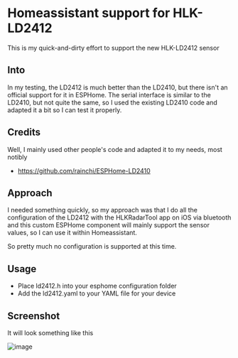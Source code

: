 # Homeassistant support for HLK-LD2412
This is my quick-and-dirty effort to support the new HLK-LD2412 sensor

## Into
In my testing, the LD2412 is much better than the LD2410, but there isn't an official support for it in ESPHome. 
The serial interface is similar to the LD2410, but not quite the same, so I used the existing LD2410 code and adapted it a bit so 
I can test it properly.

## Credits
Well, I mainly used other people's code and adapted it to my needs, most notibly
* https://github.com/rainchi/ESPHome-LD2410

## Approach
I needed something quickly, so my approach was that I do all the configuration of the LD2412 with the HLKRadarTool app on iOS via bluetooth and this custom ESPHome component
will mainly support the sensor values, so I can use it within Homeassistant.

So pretty much no configuration is supported at this time.

## Usage
* Place ld2412.h into your esphome configuration folder
* Add the ld2412.yaml to your YAML file for your device

## Screenshot
It will look something like this

![image](https://github.com/abaumhof/homeassistant_public/assets/9362029/107d43c0-a383-4ae9-80e1-061fe71c298f)
